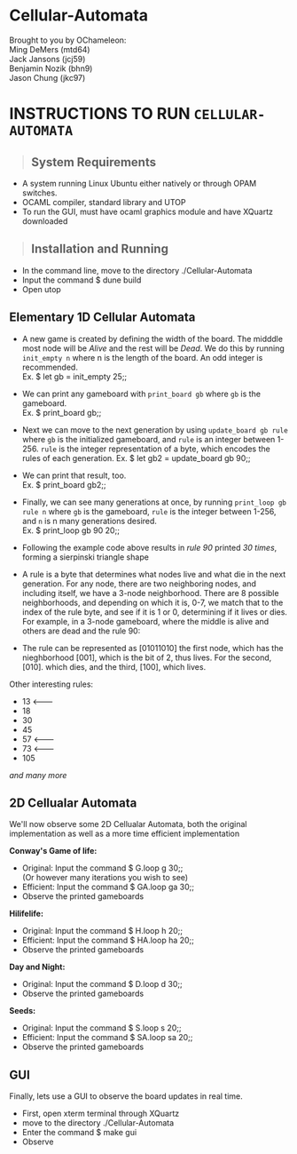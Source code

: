 ﻿# Cellular-Automata
Brought to you by OChameleon:  
Ming DeMers (mtd64)  
Jack Jansons (jcj59)  
Benjamin Nozik (bhn9)  
Jason Chung (jkc97)

# INSTRUCTIONS TO RUN `CELLULAR-AUTOMATA`  
  
>## System Requirements  
- A system running Linux Ubuntu either natively or through OPAM switches.  
- OCAML compiler, standard library and UTOP  
- To run the GUI, must have ocaml graphics module and have XQuartz downloaded  
  
>## Installation and Running  
- In the command line, move to the directory ./Cellular-Automata  
- Input the command $ dune build  
- Open utop  
  
  
## Elementary 1D Cellular Automata  
- A new game is created by defining the width of the board. The midddle most node will be *Alive* and the rest will be *Dead*. We do this by running `init_empty n` where n is the length of the board. An odd integer is recommended.  
Ex. $ let gb = init_empty 25;;
- We can print any gameboard with `print_board gb` where `gb` is the gameboard.  
Ex. $ print_board gb;;
- Next we can move to the next generation by using `update_board gb rule` where `gb` is the initialized gameboard, and `rule` is an integer between 1-256. `rule` is the integer representation of a byte, which encodes the rules of each generation. 
Ex. $ let gb2 = update_board gb  90;;
- We can print that result, too.  
Ex. $ print_board gb2;;
- Finally, we can see many generations at once, by running `print_loop gb rule n` where `gb` is the gameboard, `rule` is the integer between 1-256, and `n` is n many generations desired.  
Ex. $ print_loop gb 90 20;;
- Following the example code above results in *rule 90* printed *30 times*, forming a sierpinski triangle shape
  
- A rule is a byte that determines what nodes live and what die in the next generation. For any node, there are two neighboring nodes, and including itself, we have a 3-node neighborhood. There are 8 possible neighborhoods, and depending on which it is, 0-7, we match that to the index of the rule byte, and see if it is 1 or 0, determining if it lives or dies. For example, in a 3-node gameboard, where the middle is alive and others are dead and the rule 90: 
- The rule can be represented as [01011010] the first node, which has the nieghborhood [001], which is the bit of 2, thus lives. For the second, [010]. which dies, and the third, [100], which lives.  
  
Other interesting rules:  
- 13  <---
- 18  
- 30  
- 45  
- 57  <---
- 73  <---
- 105  
  
*and many more*  
  
  
## 2D Cellualar Automata  
We'll now observe some 2D Cellualar Automata, both the original  
implementation as well as a more time efficient implementation  
  
**Conway's Game of life:**  
- Original: Input the command $ G.loop g 30;;  
(Or however many iterations you wish to see)  
- Efficient: Input the command $ GA.loop ga 30;;  
- Observe the printed gameboards  
  
**Hilifelife:**  
- Original: Input the command $ H.loop h 20;;  
- Efficient: Input the command $ HA.loop ha 20;;  
- Observe the printed gameboards  
  
**Day and Night:**  
- Original: Input the command $ D.loop d 30;;  
- Observe the printed gameboards  
  
**Seeds:**  
- Original: Input the command $ S.loop s 20;;  
- Efficient: Input the command $ SA.loop sa 20;;  
- Observe the printed gameboards  
  
  
## GUI  
Finally, lets use a GUI to observe the board updates in real time.  
- First, open xterm terminal through XQuartz  
- move to the directory ./Cellular-Automata  
- Enter the command $ make gui  
- Observe  
